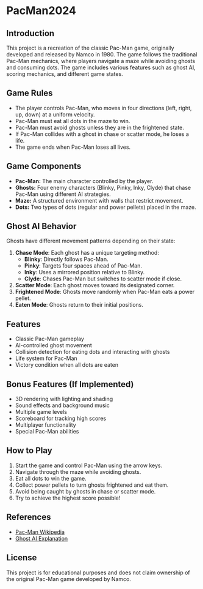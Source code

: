 # PacMan2024

## Introduction
This project is a recreation of the classic Pac-Man game, originally developed and released by Namco in 1980. The game follows the traditional Pac-Man mechanics, where players navigate a maze while avoiding ghosts and consuming dots. The game includes various features such as ghost AI, scoring mechanics, and different game states.

## Game Rules
- The player controls Pac-Man, who moves in four directions (left, right, up, down) at a uniform velocity.
- Pac-Man must eat all dots in the maze to win.
- Pac-Man must avoid ghosts unless they are in the frightened state.
- If Pac-Man collides with a ghost in chase or scatter mode, he loses a life.
- The game ends when Pac-Man loses all lives.

## Game Components
- **Pac-Man:** The main character controlled by the player.
- **Ghosts:** Four enemy characters (Blinky, Pinky, Inky, Clyde) that chase Pac-Man using different AI strategies.
- **Maze:** A structured environment with walls that restrict movement.
- **Dots:** Two types of dots (regular and power pellets) placed in the maze.

## Ghost AI Behavior
Ghosts have different movement patterns depending on their state:
1. **Chase Mode**: Each ghost has a unique targeting method:
   - **Blinky**: Directly follows Pac-Man.
   - **Pinky**: Targets four spaces ahead of Pac-Man.
   - **Inky**: Uses a mirrored position relative to Blinky.
   - **Clyde**: Chases Pac-Man but switches to scatter mode if close.
2. **Scatter Mode**: Each ghost moves toward its designated corner.
3. **Frightened Mode**: Ghosts move randomly when Pac-Man eats a power pellet.
4. **Eaten Mode**: Ghosts return to their initial positions.

## Features
- Classic Pac-Man gameplay
- AI-controlled ghost movement
- Collision detection for eating dots and interacting with ghosts
- Life system for Pac-Man
- Victory condition when all dots are eaten

## Bonus Features (If Implemented)
- 3D rendering with lighting and shading
- Sound effects and background music
- Multiple game levels
- Scoreboard for tracking high scores
- Multiplayer functionality
- Special Pac-Man abilities

## How to Play
1. Start the game and control Pac-Man using the arrow keys.
2. Navigate through the maze while avoiding ghosts.
3. Eat all dots to win the game.
4. Collect power pellets to turn ghosts frightened and eat them.
5. Avoid being caught by ghosts in chase or scatter mode.
6. Try to achieve the highest score possible!

## References
- [Pac-Man Wikipedia](https://en.wikipedia.org/wiki/Pac-Man)
- [Ghost AI Explanation](https://udaqueness.blog/2020/02/11/%ED%8C%A9%EB%A7%A8-%EC%9C%A0%EB%A0%B9%EB%93%A4%EC%9D%98-ai/)

## License
This project is for educational purposes and does not claim ownership of the original Pac-Man game developed by Namco.

